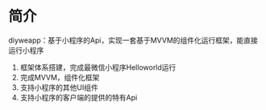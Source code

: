 # 简介
diyweapp：基于小程序的Api，实现一套基于MVVM的组件化运行框架，能直接运行小程序

1. 框架体系搭建，完成最微信小程序Helloworld运行
2. 完成MVVM，组件化框架
3. 支持小程序的其他UI组件
4. 支持小程序的客户端的提供的特有Api
